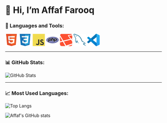 # 👋 Hi, I’m Affaf Farooq

### 🚀 Languages and Tools:
<p>
  <img src="https://raw.githubusercontent.com/devicons/devicon/master/icons/html5/html5-original.svg" width="40"/> 
  <img src="https://raw.githubusercontent.com/devicons/devicon/master/icons/css3/css3-original.svg" width="40"/> 
  <img src="https://raw.githubusercontent.com/devicons/devicon/master/icons/javascript/javascript-original.svg" width="40"/>
  <img src="https://raw.githubusercontent.com/devicons/devicon/master/icons/php/php-original.svg" width="40"/>
  <img src="https://raw.githubusercontent.com/devicons/devicon/master/icons/laravel/laravel-plain.svg" width="40"/>
  <img src="https://raw.githubusercontent.com/devicons/devicon/master/icons/mysql/mysql-original.svg" width="40"/>
  <img src="https://raw.githubusercontent.com/devicons/devicon/master/icons/vscode/vscode-original.svg" width="40"/>
</p>

---

### 📊 GitHub Stats:
![GitHub Stats](https://github-readme-stats.vercel.app/api?username=affaffarooq&show_icons=true&theme=radical&count_private=true)

---

### 📈 Most Used Languages:
![Top Langs](https://github-readme-stats.vercel.app/api/top-langs/?username=affaffarooq&layout=compact&theme=radical)


![Affaf's GitHub stats](https://github-readme-stats.vercel.app/api?username=AffafFarooq&count_private=true&show_icons=true&theme=radical)
